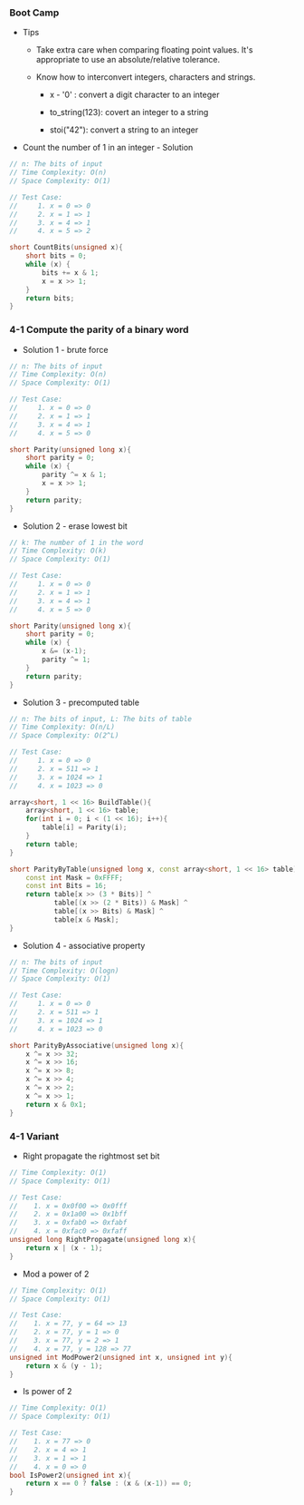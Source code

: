 ### Boot Camp

* Tips

  * Take extra care when comparing floating point values. It's appropriate to use an absolute/relative tolerance.

  * Know how to interconvert integers, characters and strings.

    * x - '0' : convert a digit character to an integer

    * to\_string\(123\): covert an integer to a string

    * stoi\("42"\): convert a string to an integer

* Count the number of 1 in an integer - Solution

```cpp
// n: The bits of input
// Time Complexity: O(n)
// Space Complexity: O(1)

// Test Case:
//     1. x = 0 => 0
//     2. x = 1 => 1
//     3. x = 4 => 1
//     4. x = 5 => 2

short CountBits(unsigned x){
    short bits = 0;
    while (x) {
        bits += x & 1;
        x = x >> 1;
    }
    return bits;
}
```

### 4-1 Compute the parity of a binary word

* Solution 1 - brute force

```cpp
// n: The bits of input
// Time Complexity: O(n)
// Space Complexity: O(1)

// Test Case:
//     1. x = 0 => 0
//     2. x = 1 => 1
//     3. x = 4 => 1
//     4. x = 5 => 0

short Parity(unsigned long x){
    short parity = 0;
    while (x) {
        parity ^= x & 1;
        x = x >> 1;
    }
    return parity;
}
```

* Solution 2 - erase lowest bit

```cpp
// k: The number of 1 in the word
// Time Complexity: O(k)
// Space Complexity: O(1)

// Test Case:
//     1. x = 0 => 0
//     2. x = 1 => 1
//     3. x = 4 => 1
//     4. x = 5 => 0

short Parity(unsigned long x){
    short parity = 0;
    while (x) {
        x &= (x-1);
        parity ^= 1;
    }
    return parity;
}
```

* Solution 3 - precomputed table

```cpp
// n: The bits of input, L: The bits of table
// Time Complexity: O(n/L)
// Space Complexity: O(2^L)

// Test Case:
//     1. x = 0 => 0
//     2. x = 511 => 1
//     3. x = 1024 => 1
//     4. x = 1023 => 0

array<short, 1 << 16> BuildTable(){
    array<short, 1 << 16> table;
    for(int i = 0; i < (1 << 16); i++){
        table[i] = Parity(i);
    }
    return table;
}

short ParityByTable(unsigned long x, const array<short, 1 << 16> table){
    const int Mask = 0xFFFF;
    const int Bits = 16;
    return table[x >> (3 * Bits)] ^
           table[(x >> (2 * Bits)) & Mask] ^
           table[(x >> Bits) & Mask] ^
           table[x & Mask];
}
```

* Solution 4 - associative property

```cpp
// n: The bits of input
// Time Complexity: O(logn)
// Space Complexity: O(1)

// Test Case:
//     1. x = 0 => 0
//     2. x = 511 => 1
//     3. x = 1024 => 1
//     4. x = 1023 => 0

short ParityByAssociative(unsigned long x){
    x ^= x >> 32;
    x ^= x >> 16;
    x ^= x >> 8;
    x ^= x >> 4;
    x ^= x >> 2;
    x ^= x >> 1;
    return x & 0x1;
}
```

### 4-1 Variant

* Right propagate the rightmost set bit

```cpp
// Time Complexity: O(1)
// Space Complexity: O(1)

// Test Case:
//    1. x = 0x0f00 => 0x0fff
//    2. x = 0x1a00 => 0x1bff
//    3. x = 0xfab0 => 0xfabf
//    4. x = 0xfac0 => 0xfaff
unsigned long RightPropagate(unsigned long x){
    return x | (x - 1);
}
```

* Mod a power of 2

```cpp
// Time Complexity: O(1)
// Space Complexity: O(1)

// Test Case:
//    1. x = 77, y = 64 => 13
//    2. x = 77, y = 1 => 0
//    3. x = 77, y = 2 => 1
//    4. x = 77, y = 128 => 77
unsigned int ModPower2(unsigned int x, unsigned int y){
    return x & (y - 1);
}
```

* Is power of 2

```cpp
// Time Complexity: O(1)
// Space Complexity: O(1)

// Test Case:
//    1. x = 77 => 0
//    2. x = 4 => 1
//    3. x = 1 => 1
//    4. x = 0 => 0
bool IsPower2(unsigned int x){
    return x == 0 ? false : (x & (x-1)) == 0;
}
```



